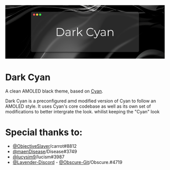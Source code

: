 <div align='center'>
<img src="https://github.com/DaBluLite/Dark-Cyan/blob/master/cyan-addon-banner.png?raw=true"/>
</div>

# Dark Cyan

A clean AMOLED black theme, based on [Cyan](https://betterdiscord.app/theme/Cyan).

Dark Cyan is a preconfigured amd modified version of Cyan to follow an AMOLED style.
It uses Cyan's core codebase as well as its own set of modifications to better intergrate the look. whilist keeping the "Cyan" look

# Special thanks to:
* [@ObjectiveSlayer](https://github.com/ObjectiveSlayer)/carrot#8812
* [@maenDisease](https://github.com/maenDisease)/Disease#3749 
* [@lucysim9](https://github.com/lucysim9)/lucism#3987
* [@Lavender-Discord](https://github.com/Lavender-Discord) - [@Obscure-Git](https://github.com/Obscure-Git)/Obscure.#4719

[comment]: <> (# Screenshots)
[comment]: <> (<div align='center'>)
[comment]: <> (<img src="https://github.com/DaBluLite/Cyan/blob/master/screenshots/cyan-screenshot-1.png?raw=true"/>)
[comment]: <> (</div>)
[comment]: <> (<div align='center'>)
[comment]: <> (<img src="https://github.com/DaBluLite/Cyan/blob/master/screenshots/cyan-screenshot-2.png?raw=true"/>)
[comment]: <> (</div>)
